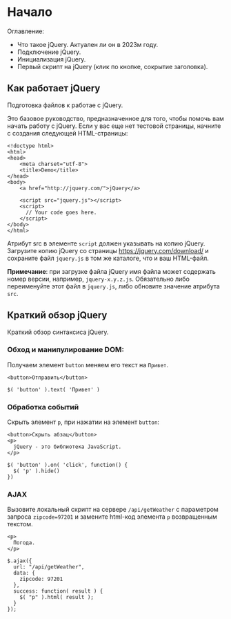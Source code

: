 # Начало
Оглавление:
- Что такое jQuery. Актуален ли он в 2023м году.
- Подключение jQuery.
- Инициализация jQuery.
- Первый скрипт на jQuery (клик по кнопке, сокрытие заголовка).

## Как работает jQuery
Подготовка файлов к работае с jQuery.

Это базовое руководство, предназначенное для того, чтобы помочь вам начать работу с jQuery. Если у вас еще нет тестовой страницы, начните с создания следующей HTML-страницы:

    <!doctype html>
    <html>
    <head>
        <meta charset="utf-8">
        <title>Demo</title>
    </head>
    <body>
        <a href="http://jquery.com/">jQuery</a>

        <script src="jquery.js"></script>
        <script>
          // Your code goes here.
        </script>
    </body>
    </html>

Атрибут src в элементе `script` должен указывать на копию jQuery. Загрузите копию jQuery со страницы https://jquery.com/download/ и сохраните файл `jquery.js` в том же каталоге, что и ваш HTML-файл.

**Примечание**: при загрузке файла jQuery имя файла может содержать номер версии, например, `jquery-x.y.z.js`. Обязательно либо переименуйте этот файл в `jquery.js`, либо обновите значение атрибута `src`.

## Краткий обзор jQuery
Краткий обзор синтаксиса jQuery.

### Обход и манипулирование DOM:
Получаем элемент `button` меняем его текст на `Привет`.

    <button>Отправить</button>

    $( 'button' ).text( 'Привет' )

### Обработка событий
Скрыть элемент `p`, при нажатии на элемент `button`:

    <button>Скрыть абзац</button>
    <p>
      jQuery - это библиотека JavaScript.
    </p>

    $( 'button' ).on( 'click', function() {
      $( 'p' ).hide()
    })

### AJAX
Вызовите локальный скрипт на сервере `/api/getWeather` с параметром запроса `zipcode=97201` и замените html-код элемента `p` возвращенным текстом.

    <p>
      Погода.
    </p>

    $.ajax({
      url: "/api/getWeather",
      data: {
        zipcode: 97201
      },
      success: function( result ) {
        $( "p" ).html( result );
      }
    });
